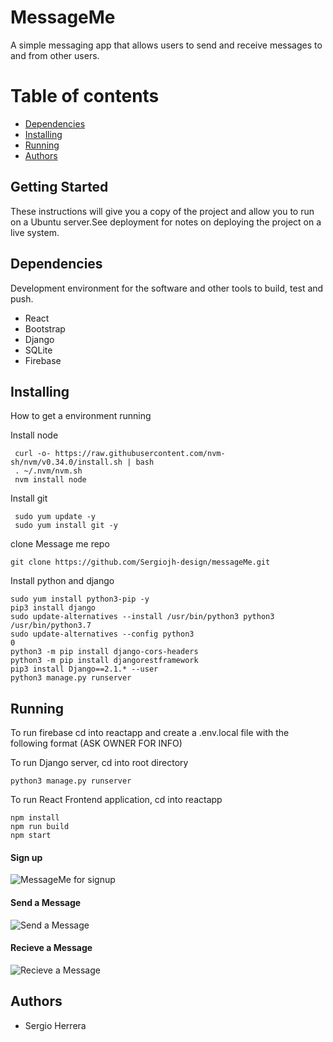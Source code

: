 # MessageMe
A simple messaging app that allows users to send and receive messages to and from other users.

Table of contents
==================

<!--ts-->
  * [Dependencies](#Dependencies)
  * [Installing](#Installing)
  * [Running](#Running)
  * [Authors](#Authors)
<!--te-->

## Getting Started
These instructions will give you a copy of the project and allow you to run on a Ubuntu server.See deployment for notes on deploying the project on a live system.

## Dependencies
Development environment for the software and other tools to build, test and push.
* React
* Bootstrap
* Django
* SQLite
* Firebase

## Installing
How to get a environment running

Install node
```
 curl -o- https://raw.githubusercontent.com/nvm-sh/nvm/v0.34.0/install.sh | bash
 . ~/.nvm/nvm.sh
 nvm install node
```
Install git
```
 sudo yum update -y
 sudo yum install git -y
```
clone Message me repo
```
git clone https://github.com/Sergiojh-design/messageMe.git
```
Install python and django
```
sudo yum install python3-pip -y
pip3 install django
sudo update-alternatives --install /usr/bin/python3 python3 /usr/bin/python3.7
sudo update-alternatives --config python3
0
python3 -m pip install django-cors-headers
python3 -m pip install djangorestframework
pip3 install Django==2.1.* --user
python3 manage.py runserver
```

## Running
To run firebase cd into reactapp and create a .env.local file with the following format (ASK OWNER FOR INFO)

To run Django server, cd into root directory
```
python3 manage.py runserver
````
To run React Frontend application, cd into reactapp
```
npm install
npm run build
npm start
```

#### Sign up
![MessageMe for signup](https://media.giphy.com/media/1zuZFCk02ZKB8wSpT7/giphy.gif?cid=790b7611e82da4979c5cd29eb11fa5c8f908ee6599062997&rid=giphy.gif&ct=g)
#### Send a Message
![Send a Message](https://media.giphy.com/media/c0vr97Ecp4UXh0LqPe/giphy.gif?cid=790b7611bd5e35a22d750ffa8c460cb1f4fc29c752eab360&rid=giphy.gif&ct=g)
#### Recieve a Message
![Recieve a Message](https://media.giphy.com/media/dxL5vEYQwJnuTJhXqJ/giphy.gif?cid=790b7611278875fd75a4326387fe09ad7ac876b0a0b7f392&rid=giphy.gif&ct=g)

## Authors
* Sergio Herrera
